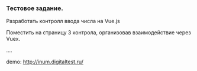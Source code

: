 ### Тестовое задание.

Разработать контролл ввода числа на Vue.js

Поместить на страницу 3 контрола, организовав взаимодействие через Vuex.

....

demo: http://inum.digitaltest.ru/
